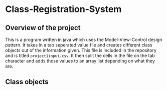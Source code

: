 # Class-Registration-System
## Overview of the project
This is a program written in java which uses the Model-View-Control design pattern. It takes in a tab seperated value file and creates different class objects out of the information given. This file is included in the repository and is titled `project1input.csv`. It then split the cells in the file on the tab character and adds those values to an array list depending on what they are.

## Class objects

